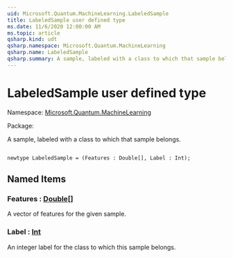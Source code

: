 ```yaml
---
uid: Microsoft.Quantum.MachineLearning.LabeledSample
title: LabeledSample user defined type
ms.date: 11/6/2020 12:00:00 AM
ms.topic: article
qsharp.kind: udt
qsharp.namespace: Microsoft.Quantum.MachineLearning
qsharp.name: LabeledSample
qsharp.summary: A sample, labeled with a class to which that sample belongs.
---
```


# LabeledSample user defined type

Namespace: [Microsoft.Quantum.MachineLearning](xref:Microsoft.Quantum.MachineLearning)

Package: [](https://nuget.org/packages/)


A sample, labeled with a class to which that sample belongs.

```qsharp

newtype LabeledSample = (Features : Double[], Label : Int);
```



## Named Items

### Features : [Double](xref:microsoft.quantum.lang-ref.double)[]

A vector of features for the given sample.
### Label : [Int](xref:microsoft.quantum.lang-ref.int)

An integer label for the class to which this sample belongs.